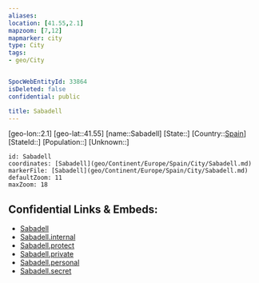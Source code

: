 ```yaml
---
aliases: 
location: [41.55,2.1]
mapzoom: [7,12] 
mapmarker: city 
type: City
tags:
- geo/City


SpocWebEntityId: 33864
isDeleted: false
confidential: public

title: Sabadell
---
```

[geo-lon::2.1]
[geo-lat::41.55]
[name::Sabadell]
[State::]
[Country::[Spain](geo/Continent/Europe/Spain.md)]
[StateId::]
[Population::]
[Unknown::]


```leaflet
id: Sabadell
coordinates: [Sabadell](geo/Continent/Europe/Spain/City/Sabadell.md)
markerFile: [Sabadell](geo/Continent/Europe/Spain/City/Sabadell.md)
defaultZoom: 11 
maxZoom: 18
```


## Confidential Links & Embeds: 
- [Sabadell](../../../../../../_public/geo/Continent/Europe/Spain/City/Sabadell.md) 
- [Sabadell.internal](../../../../../../_internal/geo/Continent/Europe/Spain/City/Sabadell.internal.md) 
- [Sabadell.protect](../../../../../../_protect/geo/Continent/Europe/Spain/City/Sabadell.protect.md) 
- [Sabadell.private](../../../../../../_private/geo/Continent/Europe/Spain/City/Sabadell.private.md) 
- [Sabadell.personal](../../../../../../_personal/geo/Continent/Europe/Spain/City/Sabadell.personal.md) 
- [Sabadell.secret](../../../../../../_secret/geo/Continent/Europe/Spain/City/Sabadell.secret.md) 
